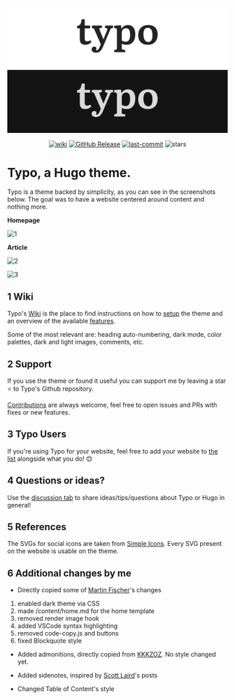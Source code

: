 ![banner](https://raw.githubusercontent.com/tomfran/typo/main/images/banner-light.webp#gh-light-mode-only)
![banner](https://raw.githubusercontent.com/tomfran/typo/main/images/banner-dark.webp#gh-dark-mode-only)

<div align="center">

[![wiki](https://img.shields.io/badge/doc-wiki-red?style=for-the-badge)](https://tomfran.github.io/typo-wiki/)
[![GitHub Release](https://img.shields.io/github/v/release/tomfran/typo?style=for-the-badge)](https://github.com/tomfran/typo/releases/latest)
[![last-commit](https://img.shields.io/github/last-commit/tomfran/typo?style=for-the-badge)](https://github.com/tomfran/typo/commits/)
![stars](https://img.shields.io/github/stars/tomfran/typo?style=for-the-badge&color=orange)

</div>

# Typo, a Hugo theme.

Typo is a theme backed by simplicity, as you can see in the screenshots below. The goal was to have a website centered around content and nothing more.

**Homepage**

![1](https://raw.githubusercontent.com/tomfran/typo/main/images/1.webp)

**Article**

![2](https://raw.githubusercontent.com/tomfran/typo/main/images/2.webp)

![3](https://raw.githubusercontent.com/tomfran/typo/main/images/3.webp)

## 1 Wiki

Typo's [Wiki](https://tomfran.github.io/typo-wiki/) is the place to find instructions on how to [setup](https://tomfran.github.io/typo-wiki/setup) the theme and an overview of the available [features](https://tomfran.github.io/typo-wiki/features). 

Some of the most relevant are: heading auto-numbering, dark mode, color palettes, dark and light images, comments, etc.

## 2 Support

If you use the theme or found it useful you can support me by leaving a star ⭐ to Typo's Github repository.

[Contributions](https://github.com/tomfran/typo/blob/main/CONTRIBUTING.md) are always welcome, feel free to open issues and PRs with fixes or new features.

## 3 Typo Users

If you're using Typo for your website, feel free to add your website to [the list](https://github.com/tomfran/typo/blob/main/USERS.md) alongside what you do! 😊

## 4 Questions or ideas? 

Use the [discussion tab](https://github.com/tomfran/typo/discussions) to share ideas/tips/questions about Typo or Hugo in general!

## 5 References

The SVGs for social icons are taken from [Simple Icons](https://github.com/simple-icons/simple-icons).
Every SVG present on the website is usable on the theme.

## 6 Additional changes by me
* Directly copied some of [Martin Fischer](https://git.push-f.com/tastefejl/)'s changes
1. enabled dark theme via CSS
2. made /content/home.md for the home template
3. removed render image hook
4. added VSCode syntax highlighting
5. removed code-copy.js and buttons
6. fixed Blockquote style

* Added admonitions, directly copied from [KKKZOZ](https://github.com/KKKZOZ/hugo-admonitions). No style changed yet.

* Added sidenotes, inspired by [Scott Laird](https://scottstuff.net/posts/2024/12/16/sidenotes-in-hugo-with-fixit/)'s posts

* Changed Table of Content's style
